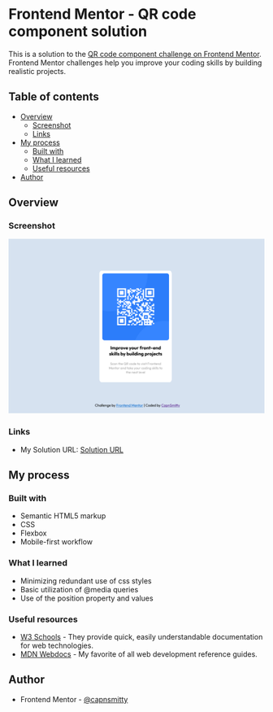 # Frontend Mentor - QR code component solution

This is a solution to the [QR code component challenge on Frontend Mentor](https://www.frontendmentor.io/challenges/qr-code-component-iux_sIO_H). Frontend Mentor challenges help you improve your coding skills by building realistic projects. 

## Table of contents

- [Overview](#overview)
  - [Screenshot](#screenshot)
  - [Links](#links)
- [My process](#my-process)
  - [Built with](#built-with)
  - [What I learned](#what-i-learned)
  - [Useful resources](#useful-resources)
- [Author](#author)

## Overview

### Screenshot

![](/images/MySolution.png)


### Links

- My Solution URL: [Solution URL](https://capnsmitty.github.io/QR-Code-Challenge/)

## My process

### Built with

- Semantic HTML5 markup
- CSS 
- Flexbox
- Mobile-first workflow

### What I learned

- Minimizing redundant use of css styles
- Basic utilization of @media queries
- Use of the position property and values

### Useful resources

- [W3 Schools](https://www.w3schools.com/) - They provide quick, easily understandable documentation for web technologies.
- [MDN Webdocs](https://developer.mozilla.org/en-US/) - My favorite of all web development reference guides.

## Author

- Frontend Mentor - [@capnsmitty](https://www.frontendmentor.io/profile/capnsmitty)

